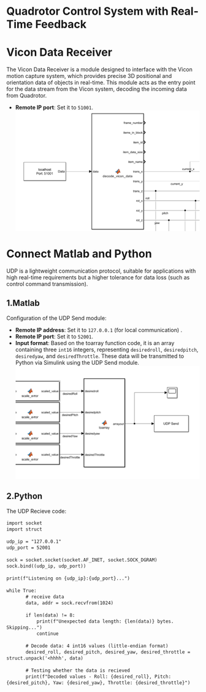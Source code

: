 # Quadrotor Control System with Real-Time Feedback

# Vicon Data Receiver

The Vicon Data Receiver is a module designed to interface with the Vicon motion capture system, which provides precise 3D positional and orientation data of objects in real-time. This module acts as the entry point for the data stream from the Vicon system, decoding the incoming data from Quadrotor.

- **Remote IP port**: Set it to `51001`.
![image](https://github.com/Lee-Chun-Yi/NCKU-Quadrotor-Navigation/blob/main/image/%E8%9E%A2%E5%B9%95%E6%93%B7%E5%8F%96%E7%95%AB%E9%9D%A2%202025-01-23%20024135.png)
  
# Connect Matlab and Python

UDP is a lightweight communication protocol, suitable for applications with high real-time requirements but a higher tolerance for data loss (such as control command transmission). 

## 1.Matlab

Configuration of the UDP Send module:

- **Remote IP address**: Set it to `127.0.0.1` (for local communication) .
- **Remote IP port**: Set it to `52001`.
- **Input format**: Based on the toarray function code, it is an array containing three `int16` integers, representing `desiredroll`, `desiredpitch`, `desiredyaw`, and `desiredThrottle`. These data will be transmitted to Python via Simulink using the UDP Send module. 
![image](https://github.com/Lee-Chun-Yi/NCKU-Quadrotor-Navigation/blob/main/image/%E8%9E%A2%E5%B9%95%E6%93%B7%E5%8F%96%E7%95%AB%E9%9D%A2%202025-01-23%20021659.png)

## 2.Python

The UDP Recieve code:
 ```
 import socket
import struct

udp_ip = "127.0.0.1"  
udp_port = 52001       

sock = socket.socket(socket.AF_INET, socket.SOCK_DGRAM)
sock.bind((udp_ip, udp_port))  

print(f"Listening on {udp_ip}:{udp_port}...")

while True:
        # receive data
        data, addr = sock.recvfrom(1024)

        if len(data) != 8:
            print(f"Unexpected data length: {len(data)} bytes. Skipping...")
            continue

        # Decode data: 4 int16 values (little-endian format)
        desired_roll, desired_pitch, desired_yaw, desired_throttle = struct.unpack('<hhhh', data)

        # Testing whether the data is recieved
        print(f"Decoded values - Roll: {desired_roll}, Pitch: {desired_pitch}, Yaw: {desired_yaw}, Throttle: {desired_throttle}")

```
